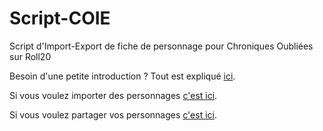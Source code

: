 # Script-COIE
Script d'Import-Export de fiche de personnage pour Chroniques Oubliées sur Roll20

Besoin d'une petite introduction ? Tout est expliqué [ici](https://raw.githack.com/coAtlas/Script-COIE/main/startCOIE.html).

Si vous voulez importer des personnages [c'est ici](https://raw.githack.com/coAtlas/Script-COIE/main/importCOIE.html).

Si vous voulez partager vos personnages [c'est ici](https://docs.google.com/forms/d/e/1FAIpQLSd_OrnnRsaARwNLNxHY2GITCgAGXTqucg8N3NNfcjGqyE-aSg/viewform).
